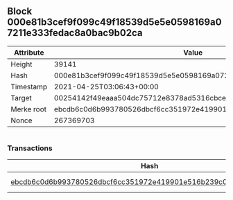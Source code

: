 ## Block 000e81b3cef9f099c49f18539d5e5e0598169a07211e333fedac8a0bac9b02ca

Attribute | Value
--- | ---
Height | 39141
Hash | 000e81b3cef9f099c49f18539d5e5e0598169a07211e333fedac8a0bac9b02ca
Timestamp | 2021-04-25T03:06:43+00:00
Target | 00254142f49eaaa504dc75712e8378ad5316cbcead634704b3734b6271167cc4
Merke root | ebcdb6c0d6b993780526dbcf6cc351972e419901e516b239c0b8177548d4ac30
Nonce | 267369703

```

```

### Transactions

Hash | Amount
--- | ---
[ebcdb6c0d6b993780526dbcf6cc351972e419901e516b239c0b8177548d4ac30](ebcdb6c0d6b993780526dbcf6cc351972e419901e516b239c0b8177548d4ac30.md) | 10.00000000 SKEPTI 
